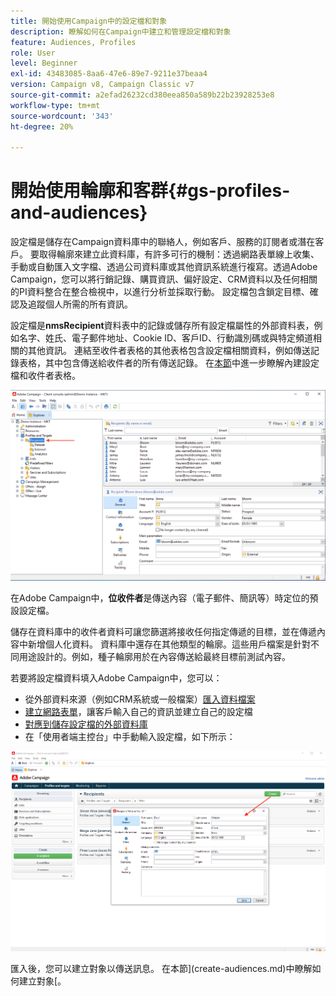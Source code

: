 ```yaml
---
title: 開始使用Campaign中的設定檔和對象
description: 瞭解如何在Campaign中建立和管理設定檔和對象
feature: Audiences, Profiles
role: User
level: Beginner
exl-id: 43483085-8aa6-47e6-89e7-9211e37beaa4
version: Campaign v8, Campaign Classic v7
source-git-commit: a2efad26232cd380eea850a589b22b23928253e8
workflow-type: tm+mt
source-wordcount: '343'
ht-degree: 20%

---
```


# 開始使用輪廓和客群{#gs-profiles-and-audiences}

設定檔是儲存在Campaign資料庫中的聯絡人，例如客戶、服務的訂閱者或潛在客戶。 要取得輪廓來建立此資料庫，有許多可行的機制：透過網路表單線上收集、手動或自動匯入文字檔、透過公司資料庫或其他資訊系統進行複寫。透過Adobe Campaign，您可以將行銷記錄、購買資訊、偏好設定、CRM資料以及任何相關的PI資料整合在整合檢視中，以進行分析並採取行動。 設定檔包含鎖定目標、確認及追蹤個人所需的所有資訊。



設定檔是&#x200B;**nmsRecipient**&#x200B;資料表中的記錄或儲存所有設定檔屬性的外部資料表，例如名字、姓氏、電子郵件地址、Cookie ID、客戶ID、行動識別碼或與特定頻道相關的其他資訊。 連結至收件者表格的其他表格包含設定檔相關資料，例如傳送記錄表格，其中包含傳送給收件者的所有傳送記錄。 在[本節](../dev/datamodel.md#ootb-profiles)中進一步瞭解內建設定檔和收件者表格。

![](assets/recipients-in-explorer.png)

在Adobe Campaign中，**位收件者**&#x200B;是傳送內容（電子郵件、簡訊等）時定位的預設設定檔。

儲存在資料庫中的收件者資料可讓您篩選將接收任何指定傳遞的目標，並在傳遞內容中新增個人化資料。 資料庫中還存在其他類型的輪廓。這些用戶檔案是針對不同用途設計的。例如，種子輪廓用於在內容傳送給最終目標前測試內容。

若要將設定檔資料填入Adobe Campaign中，您可以：

* 從外部資料來源（例如CRM系統或一般檔案）[匯入資料檔案](../start/import.md)
* [建立網路表單](../dev/webapps.md)，讓客戶輸入自己的資訊並建立自己的設定檔
* [對應到儲存設定檔的外部資料庫](../connect/fda.md)
* 在「使用者端主控台」中手動輸入設定檔，如下所示：

![](assets/create-profile.png)

<!--You can also select your message audience in an external file: recipients are stored not in the database, but in files. These are known as "external" deliveries. These contacts can be imported or not in Adobe Campaign. [Learn more](external-profiles.md).-->

匯入後，您可以建立對象以傳送訊息。 在本節](create-audiences.md)中瞭解如何建立對象[。